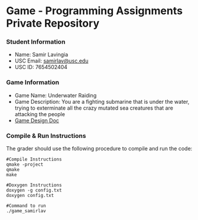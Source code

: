 # Game - Programming Assignments Private Repository
### Student Information
  + Name: Samir Lavingia
  + USC Email: samirlav@usc.edu
  + USC ID: 7654502404

### Game Information
  + Game Name: Underwater Raiding
  + Game Description: You are a fighting submarine that is under the water, trying to exterminate all the crazy mutated sea creatures that are attacking the people
  + [Game Design Doc](GameDesignDoc.md)


### Compile & Run Instructions
The grader should use the following procedure to compile and run the code:
```shell
#Compile Instructions
qmake -project
qmake
make

#Doxygen Instructions
doxygen -g config.txt
doxygen config.txt

#Command to run
./game_samirlav
```


